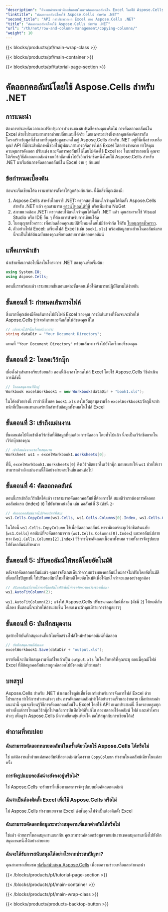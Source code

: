 ```yaml
---
"description": "ค้นพบคำแนะนำทีละขั้นตอนในการคัดลอกคอลัมน์ใน Excel โดยใช้ Aspose.Cells สำหรับ .NET ลดความยุ่งยากของงานข้อมูลของคุณด้วยคำแนะนำที่ชัดเจน"
"linktitle": "คัดลอกคอลัมน์โดยใช้ Aspose.Cells สำหรับ .NET"
"second_title": "API การประมวลผล Excel ของ Aspose.Cells .NET"
"title": "คัดลอกคอลัมน์โดยใช้ Aspose.Cells สำหรับ .NET"
"url": "/th/net/row-and-column-management/copying-columns/"
"weight": 10
---
```


{{< blocks/products/pf/main-wrap-class >}}

{{< blocks/products/pf/main-container >}}

{{< blocks/products/pf/tutorial-page-section >}}

# คัดลอกคอลัมน์โดยใช้ Aspose.Cells สำหรับ .NET

## การแนะนำ
ต้องการประหยัดเวลาและปรับปรุงการทำงานของสเปรดชีตของคุณหรือไม่ การคัดลอกคอลัมน์ใน Excel ด้วยโปรแกรมสามารถช่วยเปลี่ยนเกมได้จริง โดยเฉพาะอย่างยิ่งหากคุณต้องจัดการกับโครงสร้างข้อมูลที่ซ้ำซากหรือชุดข้อมูลขนาดใหญ่ Aspose.Cells สำหรับ .NET อยู่ที่นี่เพื่อช่วยเหลือคุณ! API ที่มีประสิทธิภาพนี้ช่วยให้ผู้พัฒนาสามารถจัดการไฟล์ Excel ได้อย่างง่ายดาย ทำให้คุณควบคุมการคัดลอก ปรับแต่ง และจัดการคอลัมน์ได้โดยไม่ต้องใช้ Excel เอง ในบทช่วยสอนนี้ คุณจะได้เรียนรู้วิธีคัดลอกคอลัมน์จากเวิร์กชีตหนึ่งไปยังอีกเวิร์กชีตหนึ่งโดยใช้ Aspose.Cells สำหรับ .NET 
มาเริ่มต้นการคัดลอกคอลัมน์ใน Excel ง่าย ๆ กันเลย!
## ข้อกำหนดเบื้องต้น
ก่อนจะเริ่มเขียนโค้ด เรามาทำการตั้งค่าให้ถูกต้องกันก่อน นี่คือสิ่งที่คุณต้องมี:
1. Aspose.Cells สำหรับไลบรารี .NET: ตรวจสอบให้แน่ใจว่าคุณได้ติดตั้ง Aspose.Cells สำหรับ .NET แล้ว คุณสามารถ [ดาวน์โหลดได้ที่นี่](https://releases.aspose.com/cells/net/) หรือเพิ่มผ่าน NuGet
2. สภาพแวดล้อม .NET: ตรวจสอบให้แน่ใจว่าคุณได้ติดตั้ง .NET แล้ว คุณสามารถใช้ Visual Studio หรือ IDE อื่น ๆ ที่ต้องการสำหรับการเขียนโค้ด
3. ใบอนุญาตชั่วคราว: เพื่อปลดล็อคคุณสมบัติทั้งหมดโดยไม่มีข้อจำกัด ให้รับ [ใบอนุญาตชั่วคราว](https://purchase-aspose.com/temporary-license/).
4. ตัวอย่างไฟล์ Excel: เตรียมไฟล์ Excel (เช่น `book1.xls`) พร้อมข้อมูลบางส่วนในคอลัมน์แรก นี่จะเป็นไฟล์ต้นฉบับของคุณเพื่อทดสอบการคัดลอกคอลัมน์
## แพ็คเกจนำเข้า
นำเข้าแพ็คเกจต่อไปนี้ลงในโครงการ .NET ของคุณเพื่อเริ่มต้น:
```csharp
using System.IO;
using Aspose.Cells;
```
ตอนนี้เราพร้อมแล้ว เรามาแยกขั้นตอนแต่ละขั้นตอนเพื่อให้สามารถปฏิบัติตามได้ง่ายกัน
## ขั้นตอนที่ 1: กำหนดเส้นทางไฟล์
สิ่งแรกที่คุณต้องมีคือเส้นทางไปยังไฟล์ Excel ของคุณ การมีเส้นทางที่ชัดเจนจะช่วยให้ Aspose.Cells รู้ว่าจะค้นหาและจัดเก็บไฟล์ของคุณที่ใด
```csharp
// เส้นทางไปยังไดเร็กทอรีเอกสาร
string dataDir = "Your Document Directory";
```
แทนที่ `"Your Document Directory"` พร้อมเส้นทางจริงไปยังไดเร็กทอรีของคุณ
## ขั้นตอนที่ 2: โหลดเวิร์กบุ๊ก
เมื่อตั้งค่าเส้นทางเรียบร้อยแล้ว ตอนนี้ถึงเวลาโหลดไฟล์ Excel โดยใช้ Aspose.Cells วิธีดำเนินการมีดังนี้
```csharp
// โหลดสมุดงานที่มีอยู่
Workbook excelWorkbook1 = new Workbook(dataDir + "book1.xls");
```
ในโค้ดตัวอย่างนี้ เรากำลังโหลด `book1.xls` ลงในวัตถุสมุดงานชื่อ `excelWorkbook1`วัตถุนี้จะทำหน้าที่เป็นคอนเทนเนอร์หลักสำหรับข้อมูลทั้งหมดในไฟล์ Excel
## ขั้นตอนที่ 3: เข้าถึงแผ่นงาน
ขั้นตอนต่อไปคือเข้าถึงเวิร์กชีตที่มีข้อมูลที่คุณต้องการคัดลอก โดยทั่วไปแล้ว นี่จะเป็นเวิร์กชีตแรกในเวิร์กบุ๊กของคุณ
```csharp
// เข้าถึงแผ่นงานแรกในสมุดงาน
Worksheet ws1 = excelWorkbook1.Worksheets[0];
```
ที่นี่, `excelWorkbook1.Worksheets[0]` ดึงเวิร์กชีตแรกในเวิร์กบุ๊ก มอบหมายให้ `ws1` ช่วยให้เราสามารถอ้างอิงแผ่นงานนี้ได้อย่างง่ายดายในขั้นตอนต่อไป
## ขั้นตอนที่ 4: คัดลอกคอลัมน์
ตอนนี้เราเข้าถึงเวิร์กชีตได้แล้ว เราสามารถคัดลอกคอลัมน์ที่ต้องการได้ สมมติว่าเราต้องการคัดลอกคอลัมน์แรก (index) `0`) ไปยังตำแหน่งอื่น เช่น คอลัมน์ที่ 3 (ดัชนี `2`-
```csharp
// คัดลอกคอลัมน์แรกไปยังคอลัมน์ที่สาม
ws1.Cells.CopyColumn(ws1.Cells, ws1.Cells.Columns[0].Index, ws1.Cells.Columns[2].Index);
```
ในโค้ดนี้ `ws1.Cells.CopyColumn` ใช้เพื่อคัดลอกคอลัมน์ พารามิเตอร์ระบุเวิร์กชีตต้นฉบับ (`ws1.Cells`) คอลัมน์ที่จะคัดลอกมาจาก (`ws1.Cells.Columns[0].Index`) และคอลัมน์ปลายทาง (`ws1.Cells.Columns[2].Index`) วิธีการนี้จะคัดลอกเนื้อหาทั้งหมด รวมทั้งการจัดรูปแบบไปยังคอลัมน์เป้าหมาย
## ขั้นตอนที่ 5: ปรับคอลัมน์ให้พอดีโดยอัตโนมัติ
หลังจากคัดลอกคอลัมน์แล้ว คุณอาจสังเกตเห็นว่าความกว้างของคอลัมน์ใหม่อาจไม่ปรับโดยอัตโนมัติ เพื่อแก้ไขปัญหานี้ ให้ปรับคอลัมน์ใหม่ให้พอดีโดยอัตโนมัติเพื่อให้แน่ใจว่าจะแสดงอย่างถูกต้อง
```csharp
// ปรับคอลัมน์ที่สามให้พอดีโดยอัตโนมัติเพื่อให้ตรงกับความกว้างของเนื้อหา
ws1.AutoFitColumn(2);
```
`ws1.AutoFitColumn(2);` แจ้งให้ Aspose.Cells ปรับขนาดคอลัมน์ที่สาม (ดัชนี `2`) ให้พอดีกับเนื้อหา ขั้นตอนนี้จะช่วยให้อ่านง่ายขึ้น โดยเฉพาะถ้าคุณมีรายการข้อมูลยาวๆ
## ขั้นตอนที่ 6: บันทึกสมุดงาน
สุดท้ายให้บันทึกสมุดงานที่แก้ไขเพื่อสร้างไฟล์ใหม่พร้อมคอลัมน์ที่คัดลอก 
```csharp
// บันทึกสมุดงานที่อัพเดต
excelWorkbook1.Save(dataDir + "output.xls");
```
บรรทัดนี้จะบันทึกสมุดงานที่แก้ไขแล้วเป็น `output.xls` ในไดเร็กทอรีที่คุณระบุ ตอนนี้คุณมีไฟล์ Excel ที่มีข้อมูลคอลัมน์แรกถูกคัดลอกไปยังคอลัมน์ที่สามแล้ว
## บทสรุป
Aspose.Cells สำหรับ .NET นำเสนอโซลูชันที่แข็งแกร่งสำหรับการจัดการไฟล์ Excel ด้วยโปรแกรม ทำให้การทำงานต่างๆ เช่น การคัดลอกคอลัมน์ทำได้อย่างรวดเร็วและง่ายดาย เมื่อทำตามคำแนะนำนี้ คุณจะเรียนรู้วิธีการคัดลอกคอลัมน์ใน Excel โดยใช้ API อเนกประสงค์นี้ ซึ่งครอบคลุมทุกอย่างตั้งแต่การโหลดเวิร์กบุ๊กไปจนถึงการบันทึกไฟล์ที่แก้ไข ลองทดลองใช้คอลัมน์ ไฟล์ และเค้าโครงต่างๆ เพื่อดูว่า Aspose.Cells มีความยืดหยุ่นเพียงใด ขอให้สนุกกับการเขียนโค้ด!
## คำถามที่พบบ่อย
### ฉันสามารถคัดลอกหลายคอลัมน์ในครั้งเดียวโดยใช้ Aspose.Cells ได้หรือไม่  
ใช่ แต่ต้องวนซ้ำผ่านแต่ละคอลัมน์ทีละคอลัมน์เนื่องจาก `CopyColumn` ทำงานในคอลัมน์เดียวในแต่ละครั้ง 
### การจัดรูปแบบคอลัมน์จะยังคงอยู่หรือไม่?  
ใช่ Aspose.Cells จะรักษาทั้งเนื้อหาและการจัดรูปแบบเมื่อคัดลอกคอลัมน์
### ฉันจำเป็นต้องติดตั้ง Excel เพื่อใช้ Aspose.Cells หรือไม่  
ไม่ Aspose.Cells ทำงานแยกจาก Excel ดังนั้นคุณไม่จำเป็นต้องติดตั้ง Excel
### ฉันสามารถคัดลอกข้อมูลระหว่างสมุดงานที่แตกต่างกันได้หรือไม่  
ใช่แล้ว ด้วยการโหลดสมุดงานแยกกัน คุณสามารถคัดลอกข้อมูลจากแผ่นงานของสมุดงานหนึ่งไปยังอีกสมุดงานหนึ่งได้อย่างง่ายดาย
### ฉันจะได้รับการสนับสนุนได้อย่างไรหากประสบปัญหา?  
คุณสามารถเยี่ยมชม [ฟอรั่มสนับสนุน Aspose.Cells](https://forum.aspose.com/c/cells/9) เพื่อขอความช่วยเหลือและคำแนะนำ

{{< /blocks/products/pf/tutorial-page-section >}}

{{< /blocks/products/pf/main-container >}}

{{< /blocks/products/pf/main-wrap-class >}}

{{< blocks/products/products-backtop-button >}}
